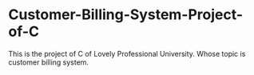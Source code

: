 # Customer-Billing-System-Project-of-C
This is the project of C of Lovely Professional University. Whose topic is customer billing system. 
